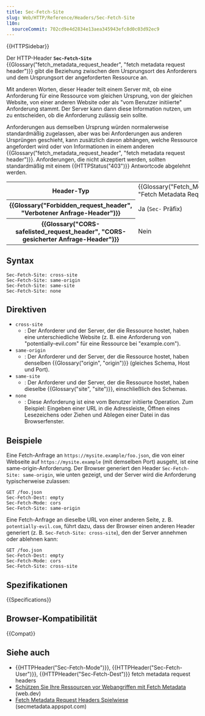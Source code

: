 ```yaml
---
title: Sec-Fetch-Site
slug: Web/HTTP/Reference/Headers/Sec-Fetch-Site
l10n:
  sourceCommit: 702cd9e4d2834e13aea345943efc8d0c03d92ec9
---
```


{{HTTPSidebar}}

Der HTTP-Header **`Sec-Fetch-Site`** {{Glossary("fetch_metadata_request_header", "fetch metadata request header")}} gibt die Beziehung zwischen dem Ursprungsort des Anforderers und dem Ursprungsort der angeforderten Ressource an.

Mit anderen Worten, dieser Header teilt einem Server mit, ob eine Anforderung für eine Ressource vom gleichen Ursprung, von der gleichen Website, von einer anderen Website oder als "vom Benutzer initiierte" Anforderung stammt. Der Server kann dann diese Information nutzen, um zu entscheiden, ob die Anforderung zulässig sein sollte.

Anforderungen aus demselben Ursprung würden normalerweise standardmäßig zugelassen, aber was bei Anforderungen aus anderen Ursprüngen geschieht, kann zusätzlich davon abhängen, welche Ressource angefordert wird oder von Informationen in einem anderen {{Glossary("fetch_metadata_request_header", "fetch metadata request header")}}. Anforderungen, die nicht akzeptiert werden, sollten standardmäßig mit einem {{HTTPStatus("403")}} Antwortcode abgelehnt werden.

<table class="properties">
  <tbody>
    <tr>
      <th scope="row">Header-Typ</th>
      <td>{{Glossary("Fetch_Metadata_Request_Header", "Fetch Metadata Request Header")}}</td>
    </tr>
    <tr>
      <th scope="row">{{Glossary("Forbidden_request_header", "Verbotener Anfrage-Header")}}</th>
      <td>Ja (<code>Sec-</code> Präfix)</td>
    </tr>
    <tr>
      <th scope="row">
        {{Glossary("CORS-safelisted_request_header", "CORS-gesicherter Anfrage-Header")}}
      </th>
      <td>Nein</td>
    </tr>
  </tbody>
</table>

## Syntax

```http
Sec-Fetch-Site: cross-site
Sec-Fetch-Site: same-origin
Sec-Fetch-Site: same-site
Sec-Fetch-Site: none
```

## Direktiven

- `cross-site`
  - : Der Anforderer und der Server, der die Ressource hostet, haben eine unterschiedliche Website (z. B. eine Anforderung von "potentially-evil.com" für eine Ressource bei "example.com").
- `same-origin`
  - : Der Anforderer und der Server, der die Ressource hostet, haben denselben {{Glossary("origin", "origin")}} (gleiches Schema, Host und Port).
- `same-site`
  - : Der Anforderer und der Server, der die Ressource hostet, haben dieselbe {{Glossary("site", "site")}}, einschließlich des Schemas.
- `none`
  - : Diese Anforderung ist eine vom Benutzer initiierte Operation. Zum Beispiel: Eingeben einer URL in die Adressleiste, Öffnen eines Lesezeichens oder Ziehen und Ablegen einer Datei in das Browserfenster.

## Beispiele

Eine Fetch-Anfrage an `https://mysite.example/foo.json`, die von einer Webseite auf `https://mysite.example` (mit demselben Port) ausgeht, ist eine same-origin-Anforderung. Der Browser generiert den Header `Sec-Fetch-Site: same-origin`, wie unten gezeigt, und der Server wird die Anforderung typischerweise zulassen:

```http
GET /foo.json
Sec-Fetch-Dest: empty
Sec-Fetch-Mode: cors
Sec-Fetch-Site: same-origin
```

Eine Fetch-Anfrage an dieselbe URL von einer anderen Seite, z. B. `potentially-evil.com`, führt dazu, dass der Browser einen anderen Header generiert (z. B. `Sec-Fetch-Site: cross-site`), den der Server annehmen oder ablehnen kann:

```http
GET /foo.json
Sec-Fetch-Dest: empty
Sec-Fetch-Mode: cors
Sec-Fetch-Site: cross-site
```

## Spezifikationen

{{Specifications}}

## Browser-Kompatibilität

{{Compat}}

## Siehe auch

- {{HTTPHeader("Sec-Fetch-Mode")}}, {{HTTPHeader("Sec-Fetch-User")}}, {{HTTPHeader("Sec-Fetch-Dest")}} fetch metadata request headers
- [Schützen Sie Ihre Ressourcen vor Webangriffen mit Fetch Metadata](https://web.dev/articles/fetch-metadata) (web.dev)
- [Fetch Metadata Request Headers Spielwiese](https://secmetadata.appspot.com/) (secmetadata.appspot.com)
